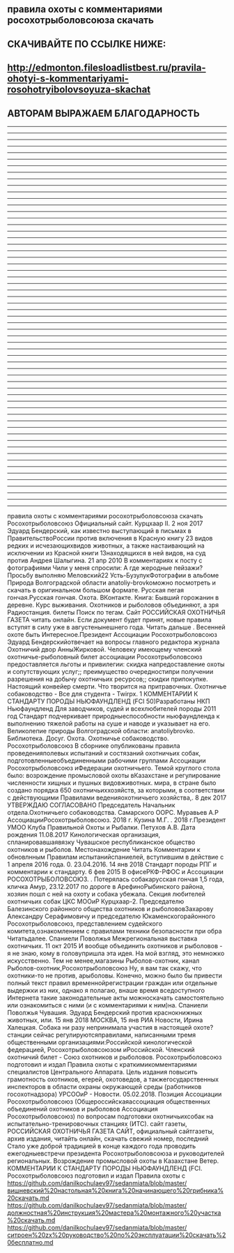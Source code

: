 правила охоты с комментариями росохотрыболовсоюза скачать
--------------------------------------------------
СКАЧИВАЙТЕ ПО ССЫЛКЕ НИЖЕ:
--------------------------------------------------
http://edmonton.filesloadlistbest.ru/pravila-ohotyi-s-kommentariyami-rosohotryibolovsoyuza-skachat
--------------------------------------------------
АВТОРАМ ВЫРАЖАЕМ БЛАГОДАРНОСТЬ
--------------------------------------------------
--------------------------------------------------
--------------------------------------------------
--------------------------------------------------
--------------------------------------------------
--------------------------------------------------
--------------------------------------------------
--------------------------------------------------
--------------------------------------------------
--------------------------------------------------
--------------------------------------------------
--------------------------------------------------
--------------------------------------------------
--------------------------------------------------
--------------------------------------------------
--------------------------------------------------
--------------------------------------------------
--------------------------------------------------
--------------------------------------------------
--------------------------------------------------
--------------------------------------------------
--------------------------------------------------
--------------------------------------------------
--------------------------------------------------
--------------------------------------------------
--------------------------------------------------
--------------------------------------------------
--------------------------------------------------
--------------------------------------------------
--------------------------------------------------
--------------------------------------------------
--------------------------------------------------
--------------------------------------------------
--------------------------------------------------
--------------------------------------------------
--------------------------------------------------
--------------------------------------------------
--------------------------------------------------
--------------------------------------------------
--------------------------------------------------
--------------------------------------------------
--------------------------------------------------
--------------------------------------------------
--------------------------------------------------
--------------------------------------------------
--------------------------------------------------
--------------------------------------------------
--------------------------------------------------
--------------------------------------------------
--------------------------------------------------
--------------------------------------------------
--------------------------------------------------
--------------------------------------------------
--------------------------------------------------
--------------------------------------------------
--------------------------------------------------
--------------------------------------------------
--------------------------------------------------
--------------------------------------------------
--------------------------------------------------
правила охоты с комментариями росохотрыболовсоюза скачать Росохотрыболовсоюз  Официальный сайт. Курцхаар II. 2 ноя 2017  Эдуард Бендерский, как известно выступающий в письмах в ПравительствоРоссии против включения в Красную книгу 23 видов редких и исчезающихвидов животных, а также настаивающий на исключении из Красной книги 13находящихся в ней видов, на суд против Андрея Шалыгина. 21 апр 2010  В комментариях к посту с фотографиями Чили у меня спросили: А где жеродные пейзажи? Просьбу выполняю  Меловский22 Усть-БузулукФотографии в альбоме Природа Волгоградской области anatoliy-brovkoможно посмотреть и скачать в оригинальном большом формате. Русская пегая гончая.Русская гончая. Охота.  ВКонтакте. Книга: Бывший горожанин в деревне. Курс выживания. Охотников и рыболовов объединяют, а зря  Радиостанция. билеты  Поиск по тегам. Сайт РОССИЙСКАЯ ОХОТНИЧЬЯ ГАЗЕТА читать онлайн. Если документ будет принят, новые правила вступят в силу уже в августенынешнего года. Читать дальше  . Весенней охоте быть  Интересное.Президент Ассоциации Росохотрыболовсоюз Эдуард Бендерскийотвечает на вопросы главного редактора журнала Охотничий двор АнныЖирковой.
Человеку имеющему членский охотничье-рыболовный билет ассоциации Росохотрыболовсоюз предоставляется льготы и привилегии: скидка напредоставление охоты и сопутствующих услуг;; преимущество очередностипри получении разрешения на добычу охотничьих ресурсов;; скидки припокупке. Настоящий конвейер смерти. Что творится на притравочных. Охотничье собаководство - Все для студента - Twirpx. 1 КОММЕНТАРИИ К СТАНДАРТУ ПОРОДЫ НЬЮФАУНДЛЕНД (FCI 50)Разработаны НКП Ньюфаундленд Для заводчиков, судей и всехлюбителей породы 2011 год Стандарт подчеркивает природныеспособности ньюфаундленда к выполнению тяжелой работы на суше и наводе и указывает на его. Великолепие природы Волгоградской области: anatoliybrovko. Библиотека. Досуг. Охота. Охотничье собаководство. Росохотрыболовсоюз В сборнике опубликованы правила проведенияполевых испытаний и состязаний охотничьих собак, подготовленныеобъединенными рабочими группами Ассоциации Росохотрыболовсоюз иФедерации охотничьего. Темой круглого стола было: возрождение промысловой охоты вКазахстане и регулирование численности хищных и пушных видовживотных.  мира, в стране было создано порядка 650 охотничьиххозяйств, за которыми, в соответствии с действующими Правилами веденияохотничьего хозяйства,. 8 дек 2017  УТВЕРЖДАЮ СОГЛАСОВАНО Председатель Начальник отдела.Охотничьего собаководства. Самарского ООРС.  Муравьев А.Р АссоциацииРосохотрыболовсоюз.  2018 г. Кузина М.Г. . 2018 г.Президент УМОО Клуба Правильной Охоты и Рыбалки. Петухов А.В. Дата рождения  11.08.2017 Кинологическая организация, спланировавшаявязку  Чувашское республиканское общество охотников и рыболов. Местонахождение  Читать  Комментарии к обновлнным Правилам испытанийспаниелей, вступившим в действие с 1 апреля 2016 года. 0. 23.04.2016. 14 янв 2018  Стандарт породы РПГ и комментарии к стандарту. 6 фев 2015  В офисеРКФ-РФОС и Ассоциации РОСОХОТРЫБОЛОВСОЮЗ. . Потерялась собакарусская гончая 1,5 года, кличка Амур, 23.12.2017 по дороге в АрефиноРыбинского района, хозяин пошл с ней на охоту и собака убежала.
Секция любителей охотничьих собак ЦКС МООиР Курцхаар-2. Председателю Балезинского районного общества охотников и рыболововЗахарову Александру Серафимовичу и председателю Юкаменскогорайонного  Росохотрыболовсоюз, представлением судейского комитета,ознакомлением с правилами техники безопасности при обра  Читатьдалее. Спаниели Поволжья  Межрегиональная выставка охотничьих. 11 окт 2015  И вообще объединить охотников и рыболовов - я не знаю, кому в головупришла эта идея. На мой взгляд, это немножко искусственно. Тем не менее,магазины Рыболов-охотник, канал Рыболов-охотник,Росохотрыболовсоюз Ну, я вам так скажу, что охотники-то не против, арыболовы. Конечно, можно было бы привести полный текст правил временнойрегистрации граждан или отдельные выдержки из них, однако я полагаю, внаше время вседоступного Интернета такие законодательные акты можноскачать самостоятельно или ознакомиться с ними (и с комментариями к ним)на. Спаниели Поволжья  Чувашия. Эдуард Бендерский против краснокнижных животных, или. 15 янв 2018  МОСКВА, 15 янв  РИА Новости, Ирина Халецкая. Собака ни разу непринимала участия в настоящей охоте?  станции сейчас регулируютсяправилами, написанными тремя общественными организациями:Российской кинологической федерацией, Росохотрыболовсоюзом иРоссийской. Членский охотничий билет - Союз охотников и рыболовов. Росохотрыболовсоюз подготовил и издал Правила охоты с краткимикомментариями специалистов Центрального Аппарата. Цель издания повысить грамотность охотников, егерей, охотоведов, а такжегосударственных инспекторов в области охраны окружающей среды (работников госохотнадзора)
УРСООиР - Новости. 05.02.2018. Позиция Ассоциации Росохотрыболовсоюз (Общероссийскаяассоциация общественных объединений охотников и рыболовов Ассоциация Росохотрыболовсоюз) по вопросам подготовки охотничьихсобак на испытательно-тренировочных станциях (ИТС). сайт газеты, РОССИЙСКАЯ ОХОТНИЧЬЯ ГАЗЕТА САЙТ, официальный сайтгазеты, архив издания, читайть онлайн, скачать свежий номер, последний Стало уже доброй традицией в конце каждого года проводить ежегодныевстречи президента Росохотрыболовсоюза и руководителей региональных. Возрождение промысловой охоты в Казахстане  Ветер. КОММЕНТАРИИ К СТАНДАРТУ ПОРОДЫ НЬЮФАУНДЛЕНД (FCI. Росохотрыболовсоюз подготовил и издал Правила охоты с
https://github.com/danilkochulaev97/sedanmiata/blob/master/вишневский%20настольная%20книга%20начинающего%20грибника%20скачать.md
https://github.com/danilkochulaev97/sedanmiata/blob/master/должностная%20инструкция%20мастера%20монтажного%20участка%20скачать.md
https://github.com/danilkochulaev97/sedanmiata/blob/master/ситроен%20zx%20руководство%20по%20эксплуатации%20скачать%20бесплатно.md